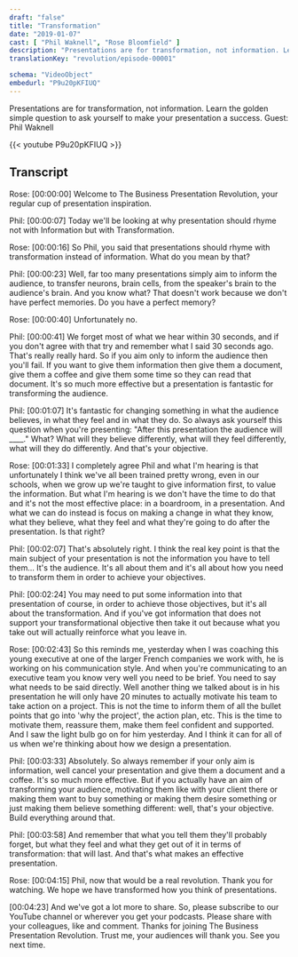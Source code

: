 ```yaml
---
draft: "false"
title: "Transformation"
date: "2019-01-07"
cast: [ "Phil Waknell", "Rose Bloomfield" ]
description: "Presentations are for transformation, not information. Learn the golden simple question to ask yourself to make your presentation a success. Guest: Phil Waknell"
translationKey: "revolution/episode-00001"

schema: "VideoObject"
embedurl: "P9u20pKFIUQ"
---
```


Presentations are for transformation, not information. Learn the golden simple question to ask yourself to make your presentation a success. Guest: Phil Waknell

{{< youtube P9u20pKFIUQ >}}

## Transcript

Rose: [00:00:00] Welcome to The Business Presentation Revolution, your regular cup of presentation inspiration.  
 
 
Phil: [00:00:07] Today we'll be looking at why presentation should rhyme not with Information but with Transformation.  
 
 
Rose: [00:00:16] So Phil, you said that presentations should rhyme with transformation instead of information. What do you mean by that?  
 
 
Phil: [00:00:23] Well, far too many presentations simply aim to inform the audience, to transfer neurons, brain cells, from the speaker's brain to the audience's brain. And you know what? That doesn't work because we don't have perfect memories. Do you have a perfect memory?  
 
 
Rose: [00:00:40] Unfortunately no.  
 
 
Phil: [00:00:41] We forget most of what we hear within 30 seconds, and if you don't agree with that try and remember what I said 30 seconds ago. That's really really hard. So if you aim only to inform the audience then you'll fail. If you want to give them information then give them a document, give them a coffee and give them some time so they can read that document. It's so much more effective but a presentation is fantastic for transforming the audience.  
 
 
Phil: [00:01:07] It's fantastic for changing something in what the audience believes, in what they feel and in what they do. So always ask yourself this question when you're presenting: "After this presentation the audience will ____." What? What will they believe differently, what will they feel differently, what will they do differently. And that's your objective.  
 
 
Rose: [00:01:33] I completely agree Phil and what I'm hearing is that unfortunately I think we've all been trained pretty wrong, even in our schools, when we grow up we're taught to give information first, to value the information. But what I'm hearing is we don't have the time to do that and it's not the most effective place: in a boardroom, in a presentation. And what we can do instead is focus on making a change in what they know, what they believe, what they feel and what they're going to do after the presentation. Is that right?  
 
Phil: [00:02:07] That's absolutely right. I think the real key point is that the main subject of your presentation is not the information you have to tell them... It's the audience. It's all about them and it's all about how you need to transform them in order to achieve your objectives.  
 
Phil: [00:02:24] You may need to put some information into that presentation of course, in order to achieve those objectives, but it's all about the transformation. And if you've got information that does not support your transformational objective then take it out because what you take out will actually reinforce what you leave in.  
 
Rose: [00:02:43] So this reminds me, yesterday when I was coaching this young executive at one of the larger French companies we work with, he is working on his communication style. And when you're communicating to an executive team you know very well you need to be brief. You need to say what needs to be said directly. Well another thing we talked about is in his presentation he will only have 20 minutes to actually motivate his team to take action on a project. This is not the time to inform them of all the bullet points that go into 'why the project', the action plan, etc. This is the time to motivate them, reassure them, make them feel confident and supported. And I saw the light bulb go on for him yesterday. And I think it can for all of us when we're thinking about how we design a presentation.  
 
Phil: [00:03:33] Absolutely. So always remember if your only aim is information, well cancel your presentation and give them a document and a coffee. It's so much more effective. But if you actually have an aim of transforming your audience, motivating them like with your client there or making them want to buy something or making them desire something or just making them believe something different: well, that's your objective. Build everything around that.  
 
Phil: [00:03:58] And remember that what you tell them they'll probably forget, but what they feel and what they get out of it in terms of transformation: that will last. And that's what makes an effective presentation.  
 
Rose: [00:04:15] Phil, now that would be a real revolution. Thank you for watching. We hope we have transformed how you think of presentations.  
 
[00:04:23] And we've got a lot more to share. So, please subscribe to our YouTube channel or wherever you get your podcasts. Please share with your colleagues, like and comment. Thanks for joining The Business Presentation Revolution. Trust me, your audiences will thank you. See you next time.  